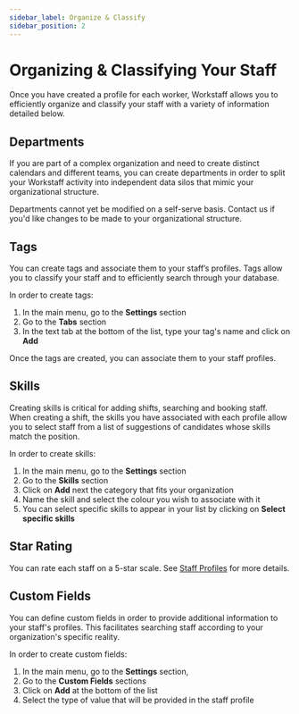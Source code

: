 ```yaml
---
sidebar_label: Organize & Classify
sidebar_position: 2
---
```


# Organizing & Classifying Your Staff
Once you have created a profile for each worker, Workstaff allows you to efficiently organize and classify your staff with a variety of information detailed below.


## Departments 
If you are part of a complex organization and need to create distinct calendars and different teams, you can create departments in order to split your Workstaff activity into independent data silos that mimic your organizational structure.  


Departments cannot yet be modified on a self-serve basis. Contact us if you'd like changes to be made to your organizational structure.

## Tags 
You can create tags and associate them to your staff’s profiles. Tags allow you to classify your staff and to efficiently search through your database.  

In order to create tags:
1. In the main menu, go to the **Settings** section
2. Go to the **Tabs** section 
3. In the text tab at the bottom of the list, type your tag's name and click on **Add**

Once the tags are created, you can associate them to your staff profiles. 

## Skills 
Creating skills is critical for adding shifts, searching and booking staff.   
When creating a shift, the skills you have associated with each profile allow you to select staff from a list of suggestions of candidates whose skills match the position.  

In order to create skills: 
1. In the main menu, go to the **Settings** section 
2. Go to the **Skills** section
3. Click on **Add** next the category that fits your organization 
4. Name the skill and select the colour you wish to associate with it
5. You can select specific skills to appear in your list by clicking on **Select specific skills** 


## Star Rating 
You can rate each staff on a 5-star scale. See [Staff Profiles](profiles.md) for more details.

## Custom Fields 
You can define custom fields in order to provide additional information to your staff's profiles. This facilitates searching staff according to your organization's specific reality. 

In order to create custom fields:
1. In the main menu, go to the **Settings** section, 
2. Go to the **Custom Fields** sections 
3. Click on **Add** at the bottom of the list 
4. Select the type of value that will be provided in the staff profile
